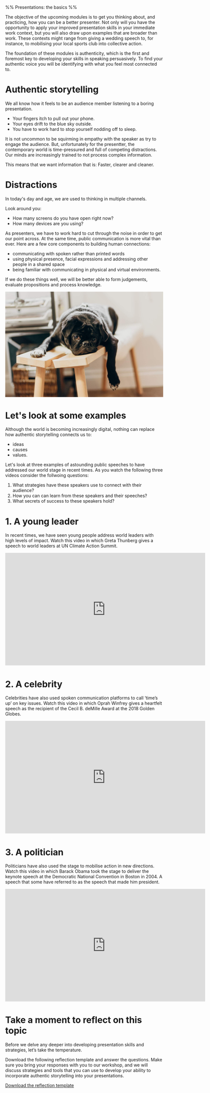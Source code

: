 %% Presentations: the basics %%

The objective of the upcoming modules is to get you thinking about, and practicing, how you can be a better presenter. Not only will you have the opportunity to apply your improved presentation skills in your immediate work context, but you will also draw upon examples that are broader than work. These contexts might range from giving a wedding speech to, for instance, to mobilising your local sports club into collective action.

The foundation of these modules is authenticity, which is the first and foremost key to developing your skills in speaking persuasively. To find your authentic voice you will be identifying with what you feel most connected to.

# Authentic storytelling

We all know how it feels to be an audience member listening to a boring presentation.

- Your fingers itch to pull out your phone. 
- Your eyes drift to the blue sky outside. 
- You have to work hard to stop yourself nodding off to sleep. 

It is not uncommon to be squirming in empathy with the speaker as try to engage the audience. But,  unfortunately for the presentter, the contemporary world is time-pressured and full of competing distractions. Our minds are increasingly trained to not process complex information. 

This means that we want information that is: Faster, clearer and cleaner.

# Distractions

In today's day and age, we are used to thinking in multiple channels. 

Look around you:
- How many screens do you have open right now? 
- How many devices are you using?

As presenters, we have to work hard to cut through the noise in order to get our point across. At the same time, public communication is more vital than ever. Here are a few core components to building human connections: 
- communicating with spoken rather than printed words
- using physical presence, facial expressions and addressing other people in a shared space 
- being familiar with communicating in physical and virtual environments.

If we do these things well, we will be better able to form judgements, evaluate propositions and process knowledge.

![](ac1f9a2a7f64.jpeg)

# Let's look at some examples

Although the world is becoming increasingly digital, nothing can replace how authentic storytelling connects us to: 
- ideas
- causes 
- values. 

Let's look at three examples of astounding public speeches to have addressed our world stage in recent times. As you watch the following three videos consider the follwoing questions:
1. What strategies have these speakers use to connect with their audience?
2. How you can can learn from these speakers and their speeches?
3. What secrets of success to these speakers hold?

# 1. A young leader

In recent times, we have seen young people address world leaders with high levels of impact. Watch this video in which Greta Thunberg gives a speech to world leaders at UN Climate Action Summit.

<iframe loading="lazy" width="638" height="359" src="https://www.youtube.com/embed/KAJsdgTPJpU" title="WATCH: Greta Thunberg's full speech to world leaders at UN Climate Action Summit" frameborder="0" allow="accelerometer; autoplay; clipboard-write; encrypted-media; gyroscope; picture-in-picture" allowfullscreen></iframe>

# 2. A celebrity
Celebrities have also used spoken communication platforms to call ‘time’s up’ on key issues. Watch this video in which Oprah Winfrey gives a heartfelt speech as the recipient of the Cecil B. deMille Award at the 2018 Golden Globes.

<iframe loading="lazy" width="638" height="359" src="https://www.youtube.com/embed/LyBims8OkSY" title="Oprah Winfrey Receives the Cecil B. deMille Award - Golden Globes 2018" frameborder="0" allow="accelerometer; autoplay; clipboard-write; encrypted-media; gyroscope; picture-in-picture" allowfullscreen></iframe>

# 3. A politician
Politicians have also used the stage to mobilise action in new directions. Watch this video in which Barack Obama took the stage to deliver the keynote speech at the Democratic National Convention in Boston in 2004. A speech that some have referred to as the speech that made him president. 

<iframe loading="lazy" width="638" height="359" src="https://www.youtube.com/embed/OFPwDe22CoY" title="The Speech that Made Obama President" frameborder="0" allow="accelerometer; autoplay; clipboard-write; encrypted-media; gyroscope; picture-in-picture" allowfullscreen></iframe>

# Take a moment to reflect on this topic

Before we delve any deeper into developing presentation skills and strategies, let’s take the temperature. 

Download the following reflection template and answer the questions. Make sure you bring your responses with you to our workshop, and we will discuss strategies and tools that you can use to develop your ability to incorporate authentic storytelling into your presentations.

[Download the reflection template](6781704a9cb8.docx)